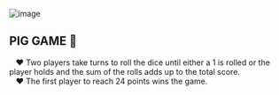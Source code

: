 ![image](https://github.com/camilalasalvia/pig-game-js/assets/160076846/aa489adf-6f17-40a4-b549-3bacdf689857)
<h2>PIG GAME 🎲</h2>
<p>
  &nbsp&nbsp&nbsp❤️ Two players take turns to roll the dice until either a 1 is rolled or the player holds and the sum of the rolls adds up to the total score. <br>
  &nbsp&nbsp&nbsp❤️ The first player to reach 24 points wins the game. <br>
</p>
